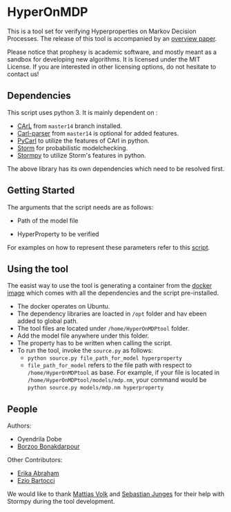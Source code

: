 **HyperOnMDP**
========
<!--- [![Build Status](https://travis-ci.org/moves-rwth/prophesy.svg?branch=master)](https://travis-ci.org/moves-rwth/prophesy) ---> 

This is a tool set for verifying Hyperproperties on Markov Decision Processes.
The release of this tool is accompanied by an [overview paper](https://arxiv.org/pdf/2005.06115.pdf).

Please notice that prophesy is academic software, and mostly meant as a sandbox for developing new algorithms.
It is licensed under the MIT License. If you are interested in other licensing options, do not hesitate to contact us!

Dependencies
------------

This script uses python 3. It is mainly dependent on :

- [CArL](http://smtrat.github.io/carl/) from `master14` branch installed.
- [Carl-parser](https://github.com/ths-rwth/carl-parser) from `master14` is optional for added features.
- [PyCarl](https://moves-rwth.github.io/pycarl/) to utilize the features of CArl in python.
- [Storm](https://www.stormchecker.org/) for probabilistic modelchecking. 
- [Stormpy](https://moves-rwth.github.io/stormpy/) to utilize Storm's features in python.

The above library has its own dependencies which need to be resolved first.

Getting Started
---------------

The arguments that the script needs are as follows:

- Path of the model file

- HyperProperty to be verified

For examples on how to represent these parameters refer to this [script](benchmark_files/Experiments.txt).

Using the tool
--------------

The easist way to use the tool is generating a container from the [docker image](https://hub.docker.com/r/oyendrila/hyperprob) which comes with all the dependencies and the script pre-installed.
- The docker operates on Ubuntu.
- The dependency libraries are loacted in ```/opt``` folder and hav ebeen added to global path.
- The tool files are located under ```/home/HyperOnMDPtool``` folder.
- Add the model file anywhere under this folder.
- The property has to be written when calling the script.
- To run the tool, invoke the ```source.py``` as follows:
  - ```python source.py file_path_for_model hyperproperty```
  - ```file_path_for_model``` refers to the file path with respect to ```/home/HyperOnMDPtool``` as base. For example, if your file is located in ```/home/HyperOnMDPtool/models/mdp.nm```, your command would be ```python source.py models/mdp.nm hyperproperty```

People
-------
  Authors:
  - Oyendrila Dobe
  - [Borzoo Bonakdarpour](http://www.cse.msu.edu/~borzoo/)
  
  Other Contributors:
  - [Erika Abraham](https://ths.rwth-aachen.de/people/erika-abraham/)
- [Ezio Bartocci](https://informatics.tuwien.ac.at/people/ezio-bartocci)



We would like to thank [Mattias Volk](https://moves.rwth-aachen.de/people/volk/) and [Sebastian Junges](https://sjunges.github.io/sebastian-junges/) for their help with Stormpy during the tool development.


